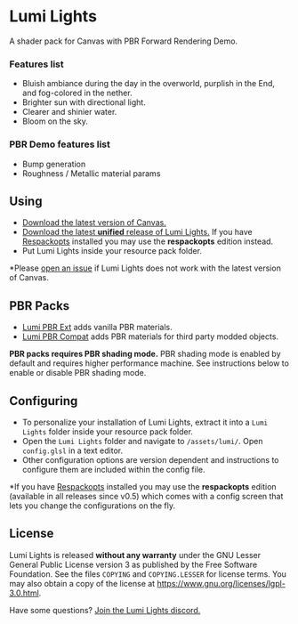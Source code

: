 # Lumi Lights 
A shader pack for Canvas with PBR Forward Rendering Demo.

### Features list
- Bluish ambiance during the day in the overworld, purplish in the End, and fog-colored in the nether.
- Brighter sun with directional light.
- Clearer and shinier water.
- Bloom on the sky.

### PBR Demo features list
- Bump generation
- Roughness / Metallic material params

## Using

- [Download the latest version of Canvas.](https://github.com/grondag/canvas/releases)
- [Download the latest **unified** release of Lumi Lights.](https://github.com/spiralhalo/LumiLightsPBR/releases) If you have [Respackopts](https://modrinth.com/mod/TiF5QWZY/) installed you may use the **respackopts** edition instead.
- Put Lumi Lights inside your resource pack folder.

\*Please [open an issue](https://github.com/spiralhalo/LumiLightsPBR/issues) if Lumi Lights does not work with the latest version of Canvas.

## PBR Packs

- [Lumi PBR Ext](https://github.com/spiralhalo/LumiPBRExt) adds vanilla PBR materials.
- [Lumi PBR Compat](https://github.com/spiralhalo/LumiPBRCompat) adds PBR materials for third party modded objects.

**PBR packs requires PBR shading mode.** PBR shading mode is enabled by default and requires higher performance machine. See instructions below to enable or disable PBR shading mode.

## Configuring

- To personalize your installation of Lumi Lights, extract it into a `Lumi Lights` folder inside your resource pack folder.
- Open the `Lumi Lights` folder and navigate to `/assets/lumi/`. Open `config.glsl` in a text editor.
- Other configuration options are version dependent and instructions to configure them are included within the config file.

\*If you have [Respackopts](https://modrinth.com/mod/TiF5QWZY/) installed you may use the **respackopts** edition (available in all releases since v0.5) which comes with a config screen that lets you change the configurations on the fly.

## License

Lumi Lights is released **without any warranty** under the GNU Lesser General Public License version 3 as published by the Free Software Foundation. See the files `COPYING` and `COPYING.LESSER` for license terms. You may also obtain a copy of the license at https://www.gnu.org/licenses/lgpl-3.0.html.

Have some questions? [Join the Lumi Lights discord.](https://discord.gg/qcyBfhxkgk)
